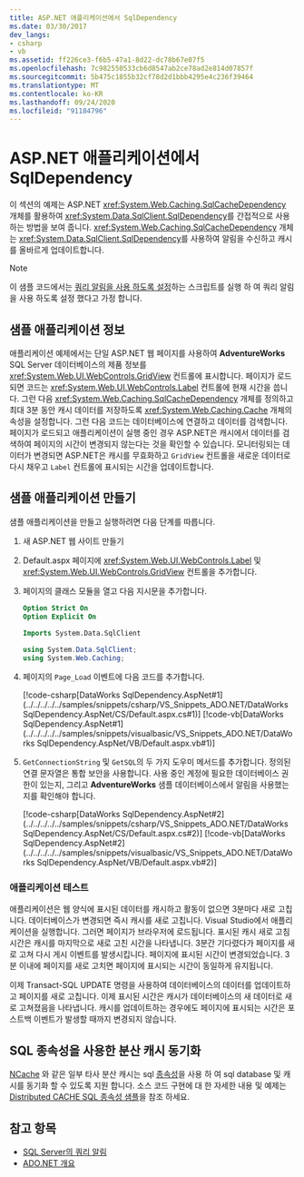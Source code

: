 ```yaml
---
title: ASP.NET 애플리케이션에서 SqlDependency
ms.date: 03/30/2017
dev_langs:
- csharp
- vb
ms.assetid: ff226ce3-f6b5-47a1-8d22-dc78b67e07f5
ms.openlocfilehash: 7c982550533cb6d8547ab2ce78ad2e814d07857f
ms.sourcegitcommit: 5b475c1855b32cf78d2d1bbb4295e4c236f39464
ms.translationtype: MT
ms.contentlocale: ko-KR
ms.lasthandoff: 09/24/2020
ms.locfileid: "91184796"
---
```

# <a name="sqldependency-in-an-aspnet-application"></a>ASP.NET 애플리케이션에서 SqlDependency

이 섹션의 예제는 ASP.NET <xref:System.Web.Caching.SqlCacheDependency> 개체를 활용하여 <xref:System.Data.SqlClient.SqlDependency>를 간접적으로 사용하는 방법을 보여 줍니다. <xref:System.Web.Caching.SqlCacheDependency> 개체는 <xref:System.Data.SqlClient.SqlDependency>를 사용하여 알림을 수신하고 캐시를 올바르게 업데이트합니다.  
  
> [!NOTE]
> 이 샘플 코드에서는 [쿼리 알림을 사용 하도록 설정](enabling-query-notifications.md)하는 스크립트를 실행 하 여 쿼리 알림을 사용 하도록 설정 했다고 가정 합니다.  
  
## <a name="about-the-sample-application"></a>샘플 애플리케이션 정보  

 애플리케이션 예제에서는 단일 ASP.NET 웹 페이지를 사용하여 **AdventureWorks** SQL Server 데이터베이스의 제품 정보를 <xref:System.Web.UI.WebControls.GridView> 컨트롤에 표시합니다. 페이지가 로드되면 코드는 <xref:System.Web.UI.WebControls.Label> 컨트롤에 현재 시간을 씁니다. 그런 다음 <xref:System.Web.Caching.SqlCacheDependency> 개체를 정의하고 최대 3분 동안 캐시 데이터를 저장하도록 <xref:System.Web.Caching.Cache> 개체의 속성을 설정합니다. 그런 다음 코드는 데이터베이스에 연결하고 데이터를 검색합니다. 페이지가 로드되고 애플리케이션이 실행 중인 경우 ASP.NET은 캐시에서 데이터를 검색하여 페이지의 시간이 변경되지 않는다는 것을 확인할 수 있습니다. 모니터링되는 데이터가 변경되면 ASP.NET은 캐시를 무효화하고 `GridView` 컨트롤을 새로운 데이터로 다시 채우고 `Label` 컨트롤에 표시되는 시간을 업데이트합니다.  
  
## <a name="creating-the-sample-application"></a>샘플 애플리케이션 만들기  

 샘플 애플리케이션을 만들고 실행하려면 다음 단계를 따릅니다.  
  
1. 새 ASP.NET 웹 사이트 만들기  
  
2. Default.aspx 페이지에 <xref:System.Web.UI.WebControls.Label> 및 <xref:System.Web.UI.WebControls.GridView> 컨트롤을 추가합니다.  
  
3. 페이지의 클래스 모듈을 열고 다음 지시문을 추가합니다.  
  
    ```vb  
    Option Strict On  
    Option Explicit On  
  
    Imports System.Data.SqlClient  
    ```  
  
    ```csharp  
    using System.Data.SqlClient;  
    using System.Web.Caching;  
    ```  
  
4. 페이지의 `Page_Load` 이벤트에 다음 코드를 추가합니다.  
  
     [!code-csharp[DataWorks SqlDependency.AspNet#1](../../../../../samples/snippets/csharp/VS_Snippets_ADO.NET/DataWorks SqlDependency.AspNet/CS/Default.aspx.cs#1)]
     [!code-vb[DataWorks SqlDependency.AspNet#1](../../../../../samples/snippets/visualbasic/VS_Snippets_ADO.NET/DataWorks SqlDependency.AspNet/VB/Default.aspx.vb#1)]  
  
5. `GetConnectionString` 및 `GetSQL`의 두 가지 도우미 메서드를 추가합니다. 정의된 연결 문자열은 통합 보안을 사용합니다. 사용 중인 계정에 필요한 데이터베이스 권한이 있는지, 그리고 **AdventureWorks** 샘플 데이터베이스에서 알림을 사용했는지를 확인해야 합니다.
  
     [!code-csharp[DataWorks SqlDependency.AspNet#2](../../../../../samples/snippets/csharp/VS_Snippets_ADO.NET/DataWorks SqlDependency.AspNet/CS/Default.aspx.cs#2)]
     [!code-vb[DataWorks SqlDependency.AspNet#2](../../../../../samples/snippets/visualbasic/VS_Snippets_ADO.NET/DataWorks SqlDependency.AspNet/VB/Default.aspx.vb#2)]  
  
### <a name="testing-the-application"></a>애플리케이션 테스트  

 애플리케이션은 웹 양식에 표시된 데이터를 캐시하고 활동이 없으면 3분마다 새로 고칩니다. 데이터베이스가 변경되면 즉시 캐시를 새로 고칩니다. Visual Studio에서 애플리케이션을 실행합니다. 그러면 페이지가 브라우저에 로드됩니다. 표시된 캐시 새로 고침 시간은 캐시를 마지막으로 새로 고친 시간을 나타냅니다. 3분간 기다렸다가 페이지를 새로 고쳐 다시 게시 이벤트를 발생시킵니다. 페이지에 표시된 시간이 변경되었습니다. 3분 이내에 페이지를 새로 고치면 페이지에 표시되는 시간이 동일하게 유지됩니다.  
  
 이제 Transact-SQL UPDATE 명령을 사용하여 데이터베이스의 데이터를 업데이트하고 페이지를 새로 고칩니다. 이제 표시된 시간은 캐시가 데이터베이스의 새 데이터로 새로 고쳐졌음을 나타냅니다. 캐시를 업데이트하는 경우에도 페이지에 표시되는 시간은 포스트백 이벤트가 발생할 때까지 변경되지 않습니다.  

## <a name="distributed-cache-synchronization-using-sql-dependency"></a>SQL 종속성을 사용한 분산 캐시 동기화

[NCache](https://www.alachisoft.com/ncache) 와 같은 일부 타사 분산 캐시는 sql [종속성](https://www.alachisoft.com/resources/docs/ncache/prog-guide/sql-dependency.html)을 사용 하 여 sql database 및 캐시를 동기화 할 수 있도록 지원 합니다. 소스 코드 구현에 대 한 자세한 내용 및 예제는 [Distributed CACHE SQL 종속성 샘플](https://github.com/Alachisoft/NCache-Samples/tree/master/dotnet/Dependencies/SQLDependency)을 참조 하세요.

## <a name="see-also"></a>참고 항목

- [SQL Server의 쿼리 알림](query-notifications-in-sql-server.md)
- [ADO.NET 개요](../ado-net-overview.md)
